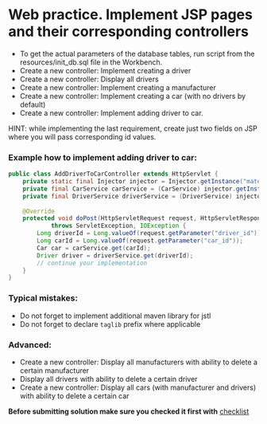 # Web practice. Implement JSP pages and their corresponding controllers


- To get the actual parameters of the database tables, run script from the resources/init_db.sql file in the Workbench. 
- Create a new controller: Implement creating a driver
- Create a new controller: Display all drivers
- Create a new controller: Implement creating a manufacturer
- Create a new controller: Implement creating a car (with no drivers by default)
- Create a new controller: Implement adding driver to car.

HINT: while implementing the last requirement, create just two fields on JSP where you will pass corresponding id values.

### Example how to implement adding driver to car:
```java
public class AddDriverToCarController extends HttpServlet {    
    private static final Injector injector = Injector.getInstance("mate.academy"); // be careful with copy-paste
    private final CarService carService = (CarService) injector.getInstance(CarService.class);
    private final DriverService driverService = (DriverService) injector.getInstance(DriverService.class);
    
    @Override
    protected void doPost(HttpServletRequest request, HttpServletResponse response)
            throws ServletException, IOException {
        Long driverId = Long.valueOf(request.getParameter("driver_id"));
        Long carId = Long.valueOf(request.getParameter("car_id"));
        Car car = carService.get(carId);
        Driver driver = driverService.get(driverId);
        // continue your implementation 
    }
}
```

### Typical mistakes:
- Do not forget to implement additional maven library for jstl
- Do not forget to declare `taglib` prefix where applicable

### Advanced:
- Create a new controller: Display all manufacturers with ability to delete a certain manufacturer
- Display all drivers with ability to delete a certain driver
- Create a new controller: Display all cars (with manufacturer and drivers) with ability to delete a certain car

__Before submitting solution make sure you checked it first with__ [checklist](https://mate-academy.github.io/jv-program-fulltime/03_web/checklist/02_servlets_practice_checklist.html)
